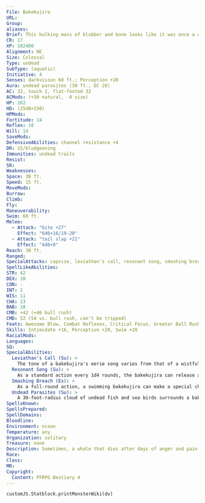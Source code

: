 ```yaml
---
File: Bakekujira
URL: 
Group: 
aliases: 
Brief: This hulking mass of blubber and bone looks like it was once a whale. Ghostly flames glow in each of its eye sockets.
CR: 17
XP: 102400
Alignment: NE
Size: Colossal
Type: undead
SubType: (aquatic)
Initiative: 4
Senses: darkvision 60 ft.; Perception +20
Aura: undead parasites (30 ft., DC 28)
AC: 32, touch 2, flat-footed 32
ACMods: (+30 natural, -8 size)
HP: 262
HD: (25d8+150)
HPMods: 
Fortitude: 14
Reflex: 10
Will: 14
SaveMods: 
DefensiveAbilities: channel resistance +4
DR: 15/bludgeoning
Immunities: undead traits
Resist: 
SR: 
Weaknesses: 
Space: 30 ft.
Speed: 15 ft.
MoveMods: 
Burrow: 
Climb: 
Fly: 
Maneuverability: 
Swim: 60 ft.
Melee: 
  - Attack: "bite +27"
    Effect: "6d6+16/19-20"
  - Attack: "tail slap +21"
    Effect: "4d6+8"
Reach: 30 ft.
Ranged: 
SpecialAttacks: capsize, leviathan's call, resonant song, smashing breach
SpellLikeAbilities: 
STR: 42
DEX: 10
CON: -
INT: 2
WIS: 11
CHA: 23
BAB: 18
CMB: +42 (+46 bull rush)
CMD: 52 (54 vs. bull rush, can't be tripped)
Feats: Awesome Blow, Combat Reflexes, Critical Focus, Greater Bull Rush, Improved Bull Rush, Improved Critical (bite), Improved Initiative, Improved Lightning Reflexes, Lightning Reflexes, Power Attack, Staggering Critical, Stunning Critical, Weapon Focus (bite)
Skills: Intimidate +16, Perception +20, Swim +28
RacialMods: 
Languages: 
SQ: 
SpecialAbilities:
  Leviathan's Call (Su): >
    The tone of a bakekujira's eerie song varies from that of a wistful memory to a burning hatred. As a standard action, a bakekujira can sing. Living creatures within a 120- foot radius of a singing bakekujira must succeed at a DC 28 Will save or become fascinated or frightened (bakekujira's choice) for 1 round. Any creature that succeeds at this save cannot be affected by the same bakekujira's leviathan's call ability for 24 hours. This is a sonic mind-affecting effect. The save DC is Charisma-based.
  Resonant Song (Su): >
    As a standard action every 1d4 rounds, the bakekujira can release a damaging resonance, dealing 12d8 points of sonic damage to creatures in a 60-foot cone (Fortitude DC 28 for half). The save DC is Charisma-based.
  Smashing Breach (Ex): >
    As a full-round action, a swimming bakekujira can make a special charge attack against a creature on the water's surface. At the end of its charge, the whale breaches, slamming down with incredible force. Any Huge or smaller creatures in the bakekujira's space must succeed at a DC 28 Reflex save or take 4d8+24 points of bludgeoning damage and be forced into the nearest empty square adjacent to the bakekujira. Humanoid creatures killed by this ability rise as draugr (Pathfinder RPG Bestiary 2 110) in 1d6 hours. A bakekujira can use its capsize special attack in conjunction with this ability. The save DC is Charisma-based.
  Undead Parasites (Su): >
    A 30-foot-radius cloud of undead fish and sea birds surrounds a bakekujira. Creatures starting their turn within the cloud must succeed at a DC 28 Will save or be nauseated for 1 round and take 6d6 points of damage. Creatures with the ability to channel positive energy can suppress this aura for 1 round by expending one use of channel energy. The bakekujira receives a Will save against this effect. The save DC is equal to 10 + 1/2 the channeler's caster level + the channeler's Charisma modifier. The channeled energy has no other effect.
SpellsKnown: 
SpellsPrepared: 
SpellDomains: 
Bloodline: 
Environment: ocean
Temperature: any
Organization: solitary
Treasure: none
Description: Sometimes, a whale that dies after days of anger and pain arises as an undead monstrosity known as a bakekujira. A bakekujira weighs about 50 tons, and measures from 50 to 60 feet long.
Race: 
Class: 
MR: 
Copyright:
  Content: PFRPG Bestiary 4
---
```

```dataviewjs
customJS.Statblock.printMonsterWiki(dv)
```
